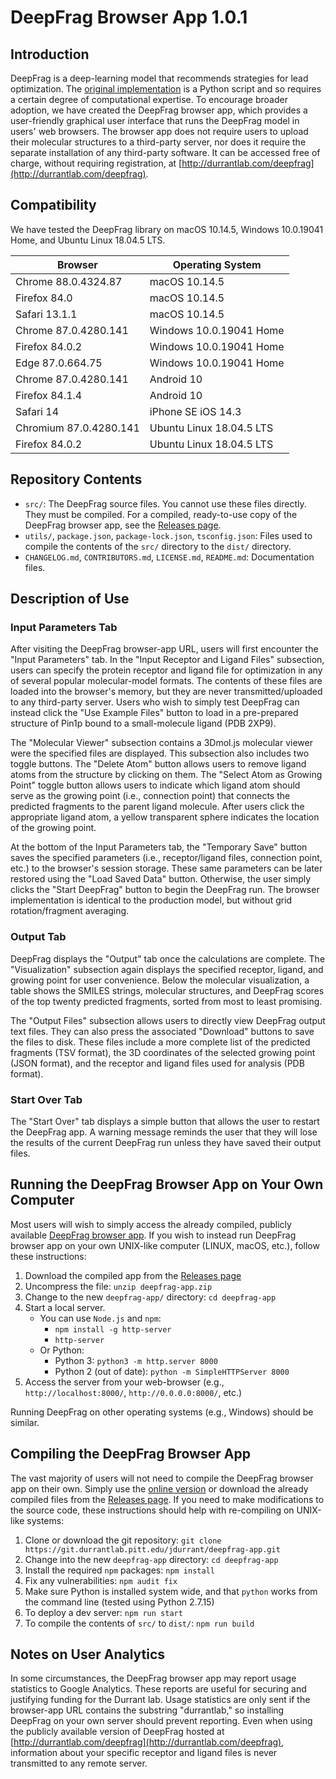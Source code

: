 # DeepFrag Browser App 1.0.1

## Introduction

DeepFrag is a deep-learning model that recommends strategies for lead
optimization. The [original
implementation](http://durrantlab.com/deepfragmodel) is a Python script and so
requires a certain degree of computational expertise. To encourage broader
adoption, we have created the DeepFrag browser app, which provides a
user-friendly graphical user interface that runs the DeepFrag model in users'
web browsers. The browser app does not require users to upload their molecular
structures to a third-party server, nor does it require the separate
installation of any third-party software. It can be accessed free of charge,
without requiring registration, at
[http://durrantlab.com/deepfrag](http://durrantlab.com/deepfrag).

## Compatibility

We have tested the DeepFrag library on macOS 10.14.5, Windows 10.0.19041 Home,
and Ubuntu Linux 18.04.5 LTS.

|Browser                |Operating System          |
|-----------------------|--------------------------|
|Chrome 88.0.4324.87    | macOS 10.14.5            |
|Firefox 84.0           | macOS 10.14.5            |
|Safari 13.1.1          | macOS 10.14.5            |
|Chrome 87.0.4280.141   | Windows 10.0.19041 Home  |
|Firefox 84.0.2         | Windows 10.0.19041 Home  |
|Edge 87.0.664.75       | Windows 10.0.19041 Home  |
|Chrome 87.0.4280.141   | Android 10               |
|Firefox 84.1.4         | Android 10               |
|Safari 14              | iPhone SE iOS 14.3       |
|Chromium 87.0.4280.141 | Ubuntu Linux 18.04.5 LTS |
|Firefox 84.0.2         | Ubuntu Linux 18.04.5 LTS |

## Repository Contents

* `src/`: The DeepFrag source files. You cannot use these files directly. They
  must be compiled. For a compiled, ready-to-use copy of the DeepFrag browser
  app, see the [Releases
  page](https://git.durrantlab.pitt.edu/jdurrant/deepfrag-app/-/releases).
* `utils/`, `package.json`, `package-lock.json`, `tsconfig.json`: Files used
  to compile the contents of the `src/` directory to the `dist/` directory.
* `CHANGELOG.md`, `CONTRIBUTORS.md`, `LICENSE.md`, `README.md`: Documentation
  files.

## Description of Use

### Input Parameters Tab

After visiting the DeepFrag browser-app URL, users will first encounter the
"Input Parameters" tab. In the "Input Receptor and Ligand Files" subsection,
users can specify the protein receptor and ligand file for optimization in any
of several popular molecular-model formats. The contents of these files are
loaded into the browser's memory, but they are never transmitted/uploaded to
any third-party server. Users who wish to simply test DeepFrag can instead
click the "Use Example Files" button to load in a pre-prepared structure of
Pin1p bound to a small-molecule ligand (PDB 2XP9).

The "Molecular Viewer" subsection contains a 3Dmol.js molecular viewer were
the specified files are displayed. This subsection also includes two toggle
buttons. The "Delete Atom" button allows users to remove ligand atoms from the
structure by clicking on them. The "Select Atom as Growing Point" toggle
button allows users to indicate which ligand atom should serve as the growing
point (i.e., connection point) that connects the predicted fragments to the
parent ligand molecule. After users click the appropriate ligand atom, a
yellow transparent sphere indicates the location of the growing point.

At the bottom of the Input Parameters tab, the "Temporary Save" button saves
the specified parameters (i.e., receptor/ligand files, connection point, etc.)
to the browser's session storage. These same parameters can be later restored
using the "Load Saved Data" button. Otherwise, the user simply clicks the
"Start DeepFrag" button to begin the DeepFrag run. The browser implementation
is identical to the production model, but without grid rotation/fragment
averaging.

### Output Tab

DeepFrag displays the "Output" tab once the calculations are complete. The
"Visualization" subsection again displays the specified receptor, ligand, and
growing point for user convenience. Below the molecular visualization, a table
shows the SMILES strings, molecular structures, and DeepFrag scores of the top
twenty predicted fragments, sorted from most to least promising.

The "Output Files" subsection allows users to directly view DeepFrag output
text files. They can also press the associated "Download" buttons to save the
files to disk. These files include a more complete list of the predicted
fragments (TSV format), the 3D coordinates of the selected growing point (JSON
format), and the receptor and ligand files used for analysis (PDB format).

### Start Over Tab

The "Start Over" tab displays a simple button that allows the user to restart
the DeepFrag app. A warning message reminds the user that they will lose the
results of the current DeepFrag run unless they have saved their output files.

## Running the DeepFrag Browser App on Your Own Computer

Most users will wish to simply access the already compiled, publicly available
[DeepFrag browser app](http://durrantlab.com/deepfrag). If you wish to instead
run DeepFrag browser app on your own UNIX-like computer (LINUX, macOS, etc.),
follow these instructions:

1. Download the compiled app from the [Releases
   page](https://git.durrantlab.pitt.edu/jdurrant/deepfrag-app/-/releases)
2. Uncompress the file: `unzip deepfrag-app.zip`
3. Change to the new `deepfrag-app/` directory: `cd deepfrag-app`
4. Start a local server.
   * You can use `Node.js` and `npm`:
     * `npm install -g http-server`
     * `http-server`
   * Or Python:
     * Python 3: `python3 -m http.server 8000`
     * Python 2 (out of date): `python -m SimpleHTTPServer 8000`
5. Access the server from your web-browser (e.g., `http://localhost:8000/`,
   `http://0.0.0.0:8000/`, etc.)

Running DeepFrag on other operating systems (e.g., Windows) should be similar.

## Compiling the DeepFrag Browser App

The vast majority of users will not need to compile the DeepFrag browser app
on their own. Simply use the [online version](http://durrantlab.com/deepfrag)
or download the already compiled files from the [Releases
page](https://git.durrantlab.pitt.edu/jdurrant/deepfrag-app/-/releases). If
you need to make modifications to the source code, these instructions should
help with re-compiling on UNIX-like systems:

1. Clone or download the git repository: `git clone https://git.durrantlab.pitt.edu/jdurrant/deepfrag-app.git`
2. Change into the new `deepfrag-app` directory: `cd deepfrag-app`
3. Install the required `npm` packages: `npm install`
4. Fix any vulnerabilities: `npm audit fix`
5. Make sure Python is installed system wide, and that `python` works from the
   command line (tested using Python 2.7.15)
6. To deploy a dev server: `npm run start`
7. To compile the contents of `src/` to `dist/`: `npm run build`

## Notes on User Analytics

In some circumstances, the DeepFrag browser app may report usage statistics to
Google Analytics. These reports are useful for securing and justifying funding
for the Durrant lab. Usage statistics are only sent if the browser-app URL
contains the substring "durrantlab," so installing DeepFrag on your own server
should prevent reporting. Even when using the publicly available version of
DeepFrag hosted at
[http://durrantlab.com/deepfrag](http://durrantlab.com/deepfrag), information
about your specific receptor and ligand files is never transmitted to any
remote server.
